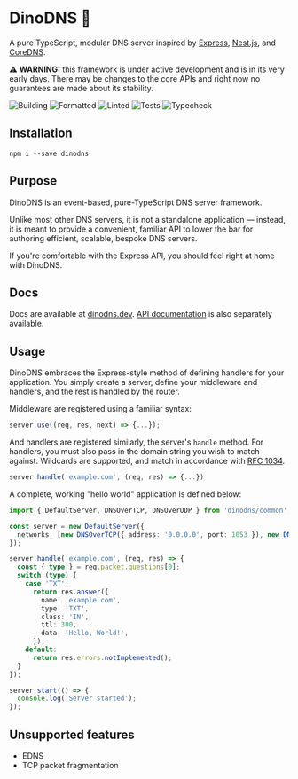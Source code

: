 # DinoDNS 🦕

A pure TypeScript, modular DNS server inspired by [Express](https://expressjs.com/), [Nest.js](https://nestjs.com/), and [CoreDNS](https://coredns.io).

⚠️ **WARNING:** this framework is under active development and is in its very early days. There may be changes to the core APIs and right now no guarantees are made about its stability.

![Building](https://github.com/jafayer/DinoDNS/actions/workflows/build.yaml/badge.svg)
![Formatted](https://github.com/jafayer/DinoDNS/actions/workflows/format.yaml/badge.svg)
![Linted](https://github.com/jafayer/DinoDNS/actions/workflows/lint.yaml/badge.svg)
![Tests](https://github.com/jafayer/DinoDNS/actions/workflows/tests.yaml/badge.svg)
![Typecheck](https://github.com/jafayer/DinoDNS/actions/workflows/typecheck.yaml/badge.svg)

## Installation

`npm i --save dinodns`

## Purpose

DinoDNS is an event-based, pure-TypeScript DNS server framework.

Unlike most other DNS servers, it is not a standalone application — instead, it is meant to provide a convenient, familiar API to lower the bar for authoring efficient, scalable, bespoke DNS servers.

If you're comfortable with the Express API, you should feel right at home with DinoDNS.

## Docs

Docs are available at [dinodns.dev](https://dinodns.dev). [API documentation](https://api.dinodns.dev) is also separately available.

## Usage

DinoDNS embraces the Express-style method of defining handlers for your application. You simply create a server, define your middleware and handlers, and the rest is handled by the router.

Middleware are registered using a familiar syntax:

```typescript
server.use((req, res, next) => {...});
```

And handlers are registered similarly, the server's `handle` method. For handlers, you must also pass in the domain string you wish to match against. Wildcards are supported, and match in accordance with [RFC 1034](https://datatracker.ietf.org/doc/html/rfc1034#section-4.3.3).

```typescript
server.handle('example.com', (req, res) => {...})
```

A complete, working "hello world" application is defined below:

```typescript
import { DefaultServer, DNSOverTCP, DNSOverUDP } from 'dinodns/common';

const server = new DefaultServer({
  networks: [new DNSOverTCP({ address: '0.0.0.0', port: 1053 }), new DNSOverUDP({ address: '0.0.0.0', port: 1053 })],
});

server.handle('example.com', (req, res) => {
  const { type } = req.packet.questions[0];
  switch (type) {
    case 'TXT':
      return res.answer({
        name: 'example.com',
        type: 'TXT',
        class: 'IN',
        ttl: 300,
        data: 'Hello, World!',
      });
    default:
      return res.errors.notImplemented();
  }
});

server.start(() => {
  console.log('Server started');
});
```

## Unsupported features

- EDNS
- TCP packet fragmentation
